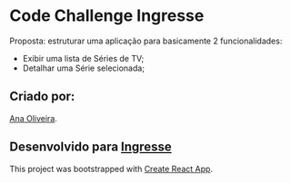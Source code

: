 # Code Challenge Ingresse

Proposta: estruturar uma aplicação para basicamente 2 funcionalidades:

*  Exibir uma lista de Séries de TV;
*  Detalhar uma Série selecionada;

## Criado por:

[Ana Oliveira](https://github.com/oliveira-ana).

## Desenvolvido para [Ingresse](https://www.ingresse.com/)

This project was bootstrapped with [Create React App](https://github.com/facebook/create-react-app).
